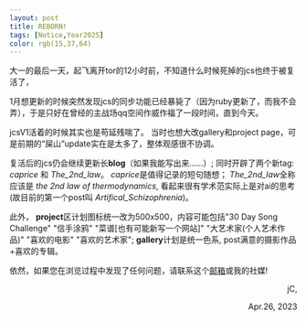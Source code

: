 ```yaml
---
layout: post
title: REBORN!
tags: [Notice,Year2025]
color: rgb(15,37,64)
---
```

大一的最后一天，起飞离开tor的12小时前，不知道什么时候死掉的jcs也终于被复活了，

1月想更新的时候突然发现jcs的同步功能已经暴毙了（因为ruby更新了，而我不会弄），于是只好在曾经的主战场qq空间作威作福了一段时间，直到今天。

jcsV1活着的时候其实也是苟延残喘了。
当时也想大改gallery和project page，可是前期的“屎山”update实在是太多了，整体观感很不协调。

复活后的jcs仍会继续更新长**blog**（如果我能写出来......）;
同时开辟了两个新tag: *caprice* 和 *The_2nd_law*。 *caprice*是值得记录的短句随想； *The_2nd_law*全称应该是 *the 2nd law of thermodynamics*, 看起来很有学术范实际上是对ai的思考(故目前的第一个post叫 *Artifical_Schizophrenia*)。

此外，
**project**区计划图标统一改为500x500，内容可能包括"30 Day Song Challenge" "信手涂鸦" "菜谱[也有可能新写一个网站]" "大艺术家(个人艺术作品)" "喜欢的电影" "喜欢的艺术家";
**gallery**计划是统一色系, post满意的摄影作品+喜欢的专辑。

依然，如果您在浏览过程中发现了任何问题，请联系这个<a href="mailto:dienullhyp@outlook.com">邮箱</a>或我的社媒!


<p align="right">jC,</p>
<p align="right">Apr.26, 2023</p>